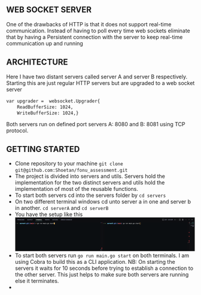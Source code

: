 ## WEB SOCKET SERVER
One of the drawbacks of HTTP is that it does not support real-time communication. Instead of having to poll every time web sockets eliminate that by having a Persistent connection with the server to keep real-time communication up and running 

## ARCHITECTURE
Here I have two distant servers called server A and server B respectively. Starting this are just regular HTTP servers but are upgraded to a web socket server
```
var upgrader =  websocket.Upgrader{
	ReadBufferSize: 1024,
	WriteBufferSize: 1024,}
```
Both servers run on defined port servers A: 8080 and B: 8081 using TCP protocol.

## GETTING STARTED

* Clone repository to your machine
``git clone git@github.com:Shoetan/fonu_assessment.git``
* The project is divided into servers and utils. Servers hold the implementation for the two distinct servers and utils hold the implementation of most of the reusable functions.
* To start both servers cd into the servers folder by ``cd servers``
* On two different terminal windows cd unto server a in one and server b in another. ``cd serverA`` and ``cd serverB``
* You have the setup like  this
![terminal setup](./Resources/start.png)
* To start both servers run ``go run main.go start`` on both terminals. I am using Cobra to build this as a CLI application. NB: On starting the servers it waits for 10 seconds before trying to establish a connection to the other server. This just helps to make sure both servers are running else it terminates.
* 
